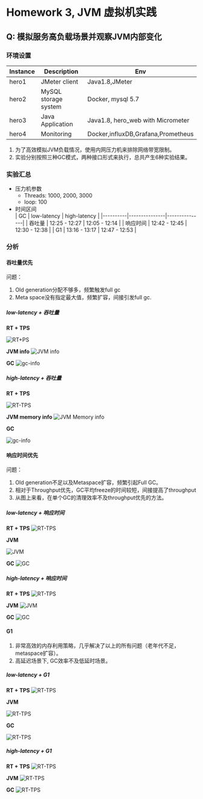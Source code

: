 # Homework 3, JVM 虚拟机实践

## Q: 模拟服务高负载场景并观察JVM内部变化


### 环境设置
| Instance | Description          | Env                                |
|----------|----------------------|------------------------------------|
| hero1    | JMeter client        | Java1.8,JMeter                     |
| hero2    | MySQL storage system | Docker, mysql 5.7                  |
| hero3    | Java Application     | Java1.8, hero_web with Micrometer  |
| hero4    | Monitoring           | Docker,influxDB,Grafana,Prometheus |

1. 为了高效模拟JVM负载情况，使用内网压力机来排除网络带宽限制。
2. 实验分别按照三种GC模式，两种接口形式来执行，总共产生6种实验结果。

### 实验汇总

* 压力机参数
  - Threads: 1000, 2000, 3000
  - loop: 100
* 时间区间  
| GC       | low-latency   | high-latency  |
|----------|---------------|---------------|
| 吞吐量   | 12:25 - 12:27 | 12:05 - 12:14 |
| 响应时间 | 12:42 - 12:45 | 12:30 - 12:38 |
| G1       | 13:16 - 13:17 | 12:47 - 12:53 |

### 分析

#### 吞吐量优先

问题：
1. Old generation分配不够多，频繁触发full gc
2. Meta space没有指定最大值，频繁扩容，间接引发full gc.

##### low-latency + 吞吐量
**RT + TPS**

![RT+PS](./imgs/low-latency-throughput-RT-TPS.png)

**JVM info**
![JVM info](./imgs/low-latency-throughput-JVM.png)

**GC**
![gc-info](./imgs/low-latency-throughput-GC.png)

##### high-latency + 吞吐量

**RT + TPS**

![RT-TPS](./imgs/high-latency-throughput-RT-TPS.png)

**JVM memory info**
![JVM Memory info](imgs/high-latency-throughput-JVM.png)

**GC**

![gc-info](imgs/high-latency-throughput-GC.png)

#### 响应时间优先
问题：
1. Old generation不足以及Metaspace扩容，频繁引起Full GC。
2. 相对于Throughput优先，GC平均freeze的时间较短，间接提高了throughput
3. 从图上来看，在单个GC的清理效率不及throughput优先的方法。

##### low-latency + 响应时间

**RT + TPS**
![RT-TPS](imgs/low-latency-RT-RT-TPS.png)

**JVM**

![JVM](imgs/low-latency-RT-JVM.png)

**GC**
![GC](imgs/low-latency-RT-GC.png)

##### high-latency + 响应时间

**RT + TPS**
![RT-TPS](imgs/high-latency-RT-RT-TPS.png)

**JVM**
![JVM](imgs/high-latency-RT-JVM.png)

**GC**
![GC](imgs/high-latency-RT-GC.png)

#### G1

1. 非常高效的内存利用策略，几乎解决了以上的所有问题（老年代不足，metaspace扩容）。
2. 高延迟场景下, GC效率不及低延时场景。

##### low-latency + G1

**RT + TPS**
![RT-TPS](imgs/low-latency-G1-RT-TPS.png)

**JVM**

![RT-TPS](imgs/low-latency-G1-JVM.png)

**GC**

![RT-TPS](imgs/low-latency-G1-GC.png)


##### high-latency + G1 #####

**RT + TPS**
![RT-TPS](imgs/high-latency-G1-RT-TPS.png)

**JVM**
![RT-TPS](imgs/high-latency-G1-JVM.png)

**GC**
![RT-TPS](imgs/high-latency-G1-GC.png)

